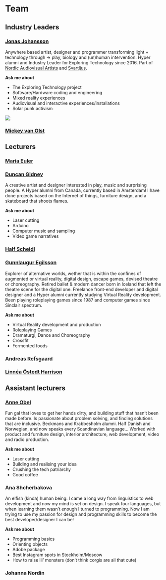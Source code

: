 # Team

## Industry Leaders

### [Jonas Johansson](https://jonasjohansson.se/)

Anywhere based artist, designer and programmer transforming light + technology through → play, biology and \(un\)human intervention. Hyper alumni and Industry Leader for Exploring Technology since 2016.  Part of [Nordic Audiovisual Artists](https://nava.community/) and [Svartljus](https://svartljus.se/).

**Ask me about**

* The Exploring Technology project
* Software/Hardware coding and engineering
* Mixed reality experiences
* Audiovisual and interactive experiences/installations
* Solar punk activism

![](../.gitbook/assets/jj-2.jpg)

### [Mickey van Olst](https://mickeyvanolst.com/)

## Lecturers

### [Maria Euler](http://mariaeuler.com/)

### [Duncan Gidney](https://duncangidney.com/)

A creative artist and designer interested in play, music and surprising people. A Hyper alumni from Canada, currently based in Amsterdam! I have done projects based on the Internet of things, furniture design, and a skateboard that shoots flames.

**Ask me about**

* Laser cutting
* Arduino
* Computer music and sampling
* Video game narratives

### [Half Scheidl](https://hscheidl.com/)

### [Gunnlaugur Egilsson](https://www.instagram.com/gunnlaugr/)

Explorer of alternative worlds, wether that is within the confines of augmented or virtual reality, digital design, escape games, devised theatre or choreography. Retired ballet & modern dancer born in Iceland that left the theatre scene for the digital one. Freelance front-end developer and digital designer and a Hyper alumni currently studying Virtual Reality development. Been playing roleplaying games since 1987 and computer games since Sinclair spectrum.

**Ask me about**

* Virtual Reality development and production
* Roleplaying Games
* Dramaturgi, Dance and Choreography
* Crossfit
* Fermented foods

### [Andreas Refsgaard](https://andreasrefsgaard.dk/)

### [Linnéa Östedt Harrison](https://www.linkedin.com/in/linnea-harrison-4323552b/)

## Assistant lecturers

### [Anne Obel](https://www.instagram.com/annie.script4/)

Fun gal that loves to get her hands dirty, and building stuff that hasn’t been made before. Is passionate about problem solving, and finding solutions that are inclusive. Beckmans and Krabbesholm alumni. Half Danish and Norwegian, and now speaks every Scandinavian language… Worked with product and furniture design, interior architecture, web development, video and radio production.

**Ask me about**

* Laser cutting
* Building and realising your idea
*  Crushing the tech patriarchy
* Good coffee

### Ana Shcherbakova

An elfish \(kinda\) human being. I came a long way from linguistics to web development and now my mind is set on design. I speak four languages, but when learning them wasn’t enough I turned to programming. Now I am trying to use my passion for design and programming skills to become the best developer/designer I can be!

**Ask me about**

* Programming basics
* Orienting objects
* Adobe package
* Best Instagram spots in Stockholm/Moscow
* How to raise lil’ monsters \(don’t think corgis are all that cute\)

### Johanna Nordin

### 

